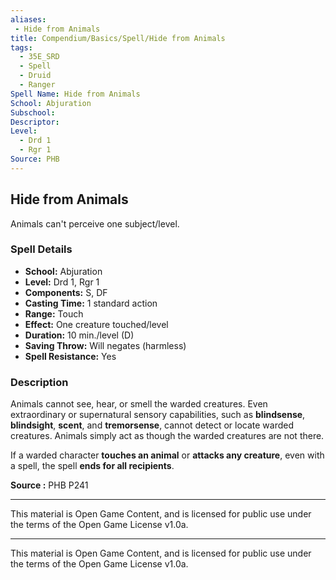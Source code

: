 ```yaml
---
aliases:
 - Hide from Animals
title: Compendium/Basics/Spell/Hide from Animals
tags:  
  - 35E_SRD  
  - Spell  
  - Druid  
  - Ranger  
Spell Name: Hide from Animals
School: Abjuration
Subschool: 
Descriptor: 
Level:  
  - Drd 1  
  - Rgr 1  
Source: PHB
---
```


## Hide from Animals

Animals can't perceive one subject/level.

### Spell Details

- **School:** Abjuration  
- **Level:** Drd 1, Rgr 1  
- **Components:** S, DF  
- **Casting Time:** 1 standard action  
- **Range:** Touch  
- **Effect:** One creature touched/level  
- **Duration:** 10 min./level (D)  
- **Saving Throw:** Will negates (harmless)  
- **Spell Resistance:** Yes  

### Description

Animals cannot see, hear, or smell the warded creatures. Even extraordinary or supernatural sensory capabilities, such as **blindsense**, **blindsight**, **scent**, and **tremorsense**, cannot detect or locate warded creatures. Animals simply act as though the warded creatures are not there.

If a warded character **touches an animal** or **attacks any creature**, even with a spell, the spell **ends for all recipients**.


**Source :** PHB P241

---

This material is Open Game Content, and is licensed for public use under  
the terms of the Open Game License v1.0a.

---

This material is Open Game Content, and is licensed for public use under the terms of the Open Game License v1.0a.
